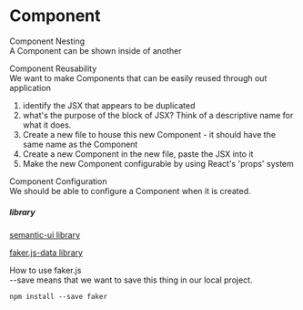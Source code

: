 # Component

Component Nesting  
A Component can be shown inside of another

Component Reusability  
We want to make Components that can be easily reused through out application

1. identify the JSX that appears to be duplicated
2. what's the purpose of the block of JSX? Think of a descriptive name for what it does.
3. Create a new file to house this new Component - it should have the same name as the Component
4. Create a new Component in the new file, paste the JSX into it
5. Make the new Component configurable by using React's 'props' system

Component Configuration  
We should be able to configure a Component when it is created.

##### library

[semantic-ui library](https://semantic-ui.com/views/comment.html)

[faker.js-data library](https://github.com/marak/Faker.js/)

How to use faker.js  
--save means that we want to save this thing in our local project.

```
npm install --save faker
```
